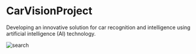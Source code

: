 # CarVisionProject   
Developing an innovative solution for car recognition and intelligence using artificial intelligence (AI) technology.             

   




![search](https://github.com/KhamessiTaha/CarVisionProject/assets/126385064/07459b02-6dbe-446b-9e2c-31fd9a6b1268)
